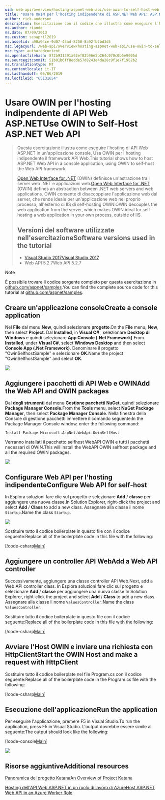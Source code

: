 ```yaml
---
uid: web-api/overview/hosting-aspnet-web-api/use-owin-to-self-host-web-api
title: "Usare OWIN per l'hosting indipendente di ASP.NET Web API: ASP.NET 4.x"
author: rick-anderson
description: Esercitazione con il codice che illustra come eseguire l'hosting di API Web ASP.NET in un'applicazione console.
ms.author: riande
ms.date: 07/09/2013
ms.custom: seoapril2019
ms.assetid: a90a04ce-9d07-43ad-8250-8a92fb2bd3d5
msc.legacyurl: /web-api/overview/hosting-aspnet-web-api/use-owin-to-self-host-web-api
msc.type: authoredcontent
ms.openlocfilehash: 872b931391a63ef82b96e5b264c070c0b5e9605d
ms.sourcegitcommit: 51b01b6ff8edde57d8243e4da28c9f1e7f1962b2
ms.translationtype: MT
ms.contentlocale: it-IT
ms.lasthandoff: 05/06/2019
ms.locfileid: "65131654"
---
```

# <a name="use-owin-to-self-host-aspnet-web-api"></a><span data-ttu-id="57ccb-103">Usare OWIN per l'hosting indipendente di API Web ASP.NET</span><span class="sxs-lookup"><span data-stu-id="57ccb-103">Use OWIN to Self-Host ASP.NET Web API</span></span> 

> <span data-ttu-id="57ccb-104">Questa esercitazione illustra come eseguire l'hosting di API Web ASP.NET in un'applicazione console, Usa OWIN per l'hosting indipendente il framework API Web.</span><span class="sxs-lookup"><span data-stu-id="57ccb-104">This tutorial shows how to host ASP.NET Web API in a console application, using OWIN to self-host the Web API framework.</span></span>
>
> <span data-ttu-id="57ccb-105">[Open Web Interface for .NET](http://owin.org) (OWIN) definisce un'astrazione tra i server web .NET e applicazioni web.</span><span class="sxs-lookup"><span data-stu-id="57ccb-105">[Open Web Interface for .NET](http://owin.org) (OWIN) defines an abstraction between .NET web servers and web applications.</span></span> <span data-ttu-id="57ccb-106">OWIN consente di disaccoppiare l'applicazione web dal server, che rende ideale per un'applicazione web nel proprio processo, all'esterno di IIS di self-hosting OWIN.</span><span class="sxs-lookup"><span data-stu-id="57ccb-106">OWIN decouples the web application from the server, which makes OWIN ideal for self-hosting a web application in your own process, outside of IIS.</span></span>
>
> ## <a name="software-versions-used-in-the-tutorial"></a><span data-ttu-id="57ccb-107">Versioni del software utilizzate nell'esercitazione</span><span class="sxs-lookup"><span data-stu-id="57ccb-107">Software versions used in the tutorial</span></span>
>
>
> - [<span data-ttu-id="57ccb-108">Visual Studio 2017</span><span class="sxs-lookup"><span data-stu-id="57ccb-108">Visual Studio 2017</span></span>](https://visualstudio.microsoft.com/downloads/) 
> - <span data-ttu-id="57ccb-109">Web API 5.2.7</span><span class="sxs-lookup"><span data-stu-id="57ccb-109">Web API 5.2.7</span></span>

> [!NOTE]
> <span data-ttu-id="57ccb-110">È possibile trovare il codice sorgente completo per questa esercitazione in [github.com/aspnet/samples](https://github.com/aspnet/samples/tree/master/samples/aspnet/WebApi/OwinSelfhostSample).</span><span class="sxs-lookup"><span data-stu-id="57ccb-110">You can find the complete source code for this tutorial at [github.com/aspnet/samples](https://github.com/aspnet/samples/tree/master/samples/aspnet/WebApi/OwinSelfhostSample).</span></span>

## <a name="create-a-console-application"></a><span data-ttu-id="57ccb-111">Creare un'applicazione console</span><span class="sxs-lookup"><span data-stu-id="57ccb-111">Create a console application</span></span>

<span data-ttu-id="57ccb-112">Nel **File** dal menu **New**, quindi selezionare **progetto**.</span><span class="sxs-lookup"><span data-stu-id="57ccb-112">On the **File** menu,  **New**, then select **Project**.</span></span> <span data-ttu-id="57ccb-113">Dal **Installed**, in **Visual C#** , selezionare **Desktop di Windows** e quindi selezionare **App Console (.Net Framework)**.</span><span class="sxs-lookup"><span data-stu-id="57ccb-113">From **Installed**, under **Visual C#**, select **Windows Desktop** and then select **Console App (.Net Framework)**.</span></span> <span data-ttu-id="57ccb-114">Denominare il progetto "OwinSelfhostSample" e selezionare **OK**.</span><span class="sxs-lookup"><span data-stu-id="57ccb-114">Name the project "OwinSelfhostSample" and select **OK**.</span></span>

[![](use-owin-to-self-host-web-api/_static/image7.png)](use-owin-to-self-host-web-api/_static/image7.png)

## <a name="add-the-web-api-and-owin-packages"></a><span data-ttu-id="57ccb-115">Aggiungere i pacchetti di API Web e OWIN</span><span class="sxs-lookup"><span data-stu-id="57ccb-115">Add the Web API and OWIN packages</span></span>

<span data-ttu-id="57ccb-116">Dal **degli strumenti** dal menu **Gestione pacchetti NuGet**, quindi selezionare **Package Manager Console**.</span><span class="sxs-lookup"><span data-stu-id="57ccb-116">From the **Tools** menu, select **NuGet Package Manager**, then select **Package Manager Console**.</span></span> <span data-ttu-id="57ccb-117">Nella finestra della Console di gestione pacchetti immettere il comando seguente:</span><span class="sxs-lookup"><span data-stu-id="57ccb-117">In the Package Manager Console window, enter the following command:</span></span>

`Install-Package Microsoft.AspNet.WebApi.OwinSelfHost`

<span data-ttu-id="57ccb-118">Verranno installati il pacchetto selfhost WebAPI OWIN e tutti i pacchetti necessari di OWIN.</span><span class="sxs-lookup"><span data-stu-id="57ccb-118">This will install the WebAPI OWIN selfhost package and all the required OWIN packages.</span></span>

[![](use-owin-to-self-host-web-api/_static/image4.png)](use-owin-to-self-host-web-api/_static/image3.png)

## <a name="configure-web-api-for-self-host"></a><span data-ttu-id="57ccb-119">Configurare Web API per l'hosting indipendente</span><span class="sxs-lookup"><span data-stu-id="57ccb-119">Configure Web API for self-host</span></span>

<span data-ttu-id="57ccb-120">In Esplora soluzioni fare clic sul progetto e selezionare **Add** / **classe** per aggiungere una nuova classe.</span><span class="sxs-lookup"><span data-stu-id="57ccb-120">In Solution Explorer, right-click the project and select **Add** / **Class** to add a new class.</span></span> <span data-ttu-id="57ccb-121">Assegnare alla classe il nome `Startup`.</span><span class="sxs-lookup"><span data-stu-id="57ccb-121">Name the class `Startup`.</span></span>

![](use-owin-to-self-host-web-api/_static/image5.png)

<span data-ttu-id="57ccb-122">Sostituire tutto il codice boilerplate in questo file con il codice seguente:</span><span class="sxs-lookup"><span data-stu-id="57ccb-122">Replace all of the boilerplate code in this file with the following:</span></span>

[!code-csharp[Main](use-owin-to-self-host-web-api/samples/sample1.cs)]

## <a name="add-a-web-api-controller"></a><span data-ttu-id="57ccb-123">Aggiungere un controller API Web</span><span class="sxs-lookup"><span data-stu-id="57ccb-123">Add a Web API controller</span></span>

<span data-ttu-id="57ccb-124">Successivamente, aggiungere una classe controller API Web.</span><span class="sxs-lookup"><span data-stu-id="57ccb-124">Next, add a Web API controller class.</span></span> <span data-ttu-id="57ccb-125">In Esplora soluzioni fare clic sul progetto e selezionare **Add** / **classe** per aggiungere una nuova classe.</span><span class="sxs-lookup"><span data-stu-id="57ccb-125">In Solution Explorer, right-click the project and select **Add** / **Class** to add a new class.</span></span> <span data-ttu-id="57ccb-126">Assegnare alla classe il nome `ValuesController`.</span><span class="sxs-lookup"><span data-stu-id="57ccb-126">Name the class `ValuesController`.</span></span>

<span data-ttu-id="57ccb-127">Sostituire tutto il codice boilerplate in questo file con il codice seguente:</span><span class="sxs-lookup"><span data-stu-id="57ccb-127">Replace all of the boilerplate code in this file with the following:</span></span>

[!code-csharp[Main](use-owin-to-self-host-web-api/samples/sample2.cs)]

## <a name="start-the-owin-host-and-make-a-request-with-httpclient"></a><span data-ttu-id="57ccb-128">Avviare l'Host OWIN e inviare una richiesta con HttpClient</span><span class="sxs-lookup"><span data-stu-id="57ccb-128">Start the OWIN Host and make a request with HttpClient</span></span>

<span data-ttu-id="57ccb-129">Sostituire tutto il codice boilerplate nel file Program.cs con il codice seguente:</span><span class="sxs-lookup"><span data-stu-id="57ccb-129">Replace all of the boilerplate code in the Program.cs file with the following:</span></span>

[!code-csharp[Main](use-owin-to-self-host-web-api/samples/sample3.cs)]

## <a name="run-the-application"></a><span data-ttu-id="57ccb-130">Esecuzione dell'applicazione</span><span class="sxs-lookup"><span data-stu-id="57ccb-130">Run the application</span></span>

<span data-ttu-id="57ccb-131">Per eseguire l'applicazione, premere F5 in Visual Studio.</span><span class="sxs-lookup"><span data-stu-id="57ccb-131">To run the application, press F5 in Visual Studio.</span></span> <span data-ttu-id="57ccb-132">L'output dovrebbe essere simile al seguente:</span><span class="sxs-lookup"><span data-stu-id="57ccb-132">The output should look like the following:</span></span>

[!code-console[Main](use-owin-to-self-host-web-api/samples/sample4.cmd)]

![](use-owin-to-self-host-web-api/_static/image6.png)

## <a name="additional-resources"></a><span data-ttu-id="57ccb-133">Risorse aggiuntive</span><span class="sxs-lookup"><span data-stu-id="57ccb-133">Additional resources</span></span>

[<span data-ttu-id="57ccb-134">Panoramica del progetto Katana</span><span class="sxs-lookup"><span data-stu-id="57ccb-134">An Overview of Project Katana</span></span>](../../../aspnet/overview/owin-and-katana/an-overview-of-project-katana.md)

[<span data-ttu-id="57ccb-135">Hosting dell'API Web ASP.NET in un ruolo di lavoro di Azure</span><span class="sxs-lookup"><span data-stu-id="57ccb-135">Host ASP.NET Web API in an Azure Worker Role</span></span>](host-aspnet-web-api-in-an-azure-worker-role.md)
